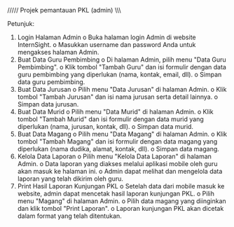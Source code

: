


///// Projek pemantauan PKL (admin) \\\\\



Petunjuk:


1. Login Halaman Admin
    o Buka halaman login Admin di website InternSight.
    o Masukkan username dan password Anda untuk mengakses halaman
    Admin.
2. Buat Data Guru Pembimbing
    o Di halaman Admin, pilih menu "Data Guru Pembimbing".
    o Klik tombol "Tambah Guru" dan isi formulir dengan data guru
    pembimbing yang diperlukan (nama, kontak, email, dll).
    o Simpan data guru pembimbing.
3. Buat Data Jurusan
    o Pilih menu "Data Jurusan" di halaman Admin.
    o Klik tombol "Tambah Jurusan" dan isi nama jurusan serta detail
    lainnya.
    o Simpan data jurusan.
4. Buat Data Murid
    o Pilih menu "Data Murid" di halaman Admin.
    o Klik tombol "Tambah Murid" dan isi formulir dengan data murid yang
    diperlukan (nama, jurusan, kontak, dll).
    o Simpan data murid.
5. Buat Data Magang
    o Pilih menu "Data Magang" di halaman Admin.
    o Klik tombol "Tambah Magang" dan isi formulir dengan data magang
    yang diperlukan (nama dudika, alamat, kontak, dll).
    o Simpan data magang.
6. Kelola Data Laporan
    o Pilih menu "Kelola Data Laporan" di halaman Admin.
    o Data laporan yang diakses melalui aplikasi mobile oleh guru akan
    masuk ke halaman ini.
    o Admin dapat melihat dan mengelola data laporan yang telah dikirim
    oleh guru.
7. Print Hasil Laporan Kunjungan PKL
o Setelah data dari mobile masuk ke website, admin dapat mencetak
hasil laporan kunjungan PKL.
    o Pilih menu "Magang" di halaman Admin.
    o Pilih data magang yang diinginkan dan klik tombol "Print Laporan".
    o Laporan kunjungan PKL akan dicetak dalam format yang telah
    ditentukan.
